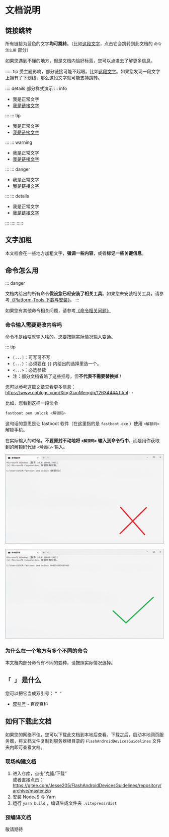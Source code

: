 # 文档说明

## 链接跳转

所有链接为蓝色的文字**均可跳转**。（比如[这段文字](#命令怎么用)，点击它会跳转到此文档的 `命令怎么用` 部分）

如果您遇到不懂的地方，但是文档内恰好标蓝，您可以点进去了解更多信息。

::::: tip
受主题影响，部分链接可能不起眼。比如[这段文字](#命令怎么用)。如果您发现一段文字上拥有了下划线，那么这段文字就可能支持跳转。

:::: details 部分样式演示
::: info

* 我是正常文字
* [我是链接文字](#命令怎么用)

:::
::: tip

* 我是正常文字
* [我是链接文字](#命令怎么用)

:::
::: warning

* 我是正常文字
* [我是链接文字](#命令怎么用)

:::
::: danger

* 我是正常文字
* [我是链接文字](#命令怎么用)

:::
::: details

* 我是正常文字
* [我是链接文字](#命令怎么用)

:::
::::
:::::

## 文字加粗

本文档会在一些地方加粗文字，**强调一些内容**，或者**标记一些关键信息**。

## 命令怎么用

::: danger

文档内给出的所有命令**假设您已经安装了相关工具**。如果您未安装相关工具，请参考[《Platform-Tools 下载与安装》](/tools/platform-tools.md#platform-tools-下载与安装)。
:::

如果您有其他命令相关问题，请参考[《命令相关问题》](./knowledge.md#命令相关问题)

### 命令输入需要更改内容吗

命令不是给啥就输入啥的。您要按照实际情况输入变通。

::: tip

* `[...]`：可写可不写
* `{...}`：必须要在 `{}` 内给出的选择里选一个。
* `<...>`：必选参数
* 注：部分文档省略了这些括号，但**不代表不需要替换掉**！

您可以参考这篇文章查看更多信息：<https://www.cnblogs.com/XingXiaoMeng/p/12634444.html>
:::

比如，您看到这样一段命令

``` bash
fastboot oem unlock <解锁码>
```

这句话的意思是让 fastboot 软件（在这里指的是 `fastboot.exe` ）使用 `<解锁码>` 解锁手机。

在实际输入的时候，**不要原封不动地将 `<解锁码>` 输入到命令行中**，而是用你获取到的解锁码代替 `<解锁码>` 输入。

![错误示例](./images/demo/command/replace/wrong.png)

![正确示例](./images/demo/command/replace/correct.png)

### 为什么在一个地方有多个不同的命令

本文档内部分命令有不同的变种，请按照实际情况选择。

## `「 」` 是什么

您可以把它当成双引号： `“ ”`

* [双引号](https://baike.baidu.com/item/%E5%8F%8C%E5%BC%95%E5%8F%B7/10758658) - 百度百科

## 如何下载此文档

如果您的网络不佳，您可以下载此文档到本地后查看。下载之后，启动本地网页服务器，将文档文件复制到服务器根目录的 `FlashAndroidDevicesGuidelines` 文件夹内即可查看文档。

### 现场构建文档

1. 进入仓库，点击“克隆/下载”\
   或者直接点击：<https://gitee.com/Jesse205/FlashAndroidDevicesGuidelines/repository/archive/master.zip>
2. 安装 NodeJS 与 Yarn
3. 运行 `yarn build` ，编译生成文件夹 `.vitepress/dist`

### 预编译文档

敬请期待
